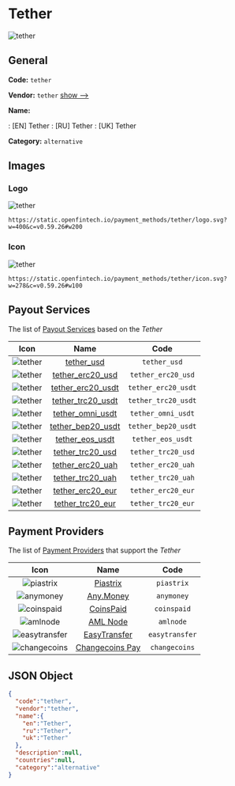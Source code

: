 
# Tether 
![tether](https://static.openfintech.io/payment_methods/tether/logo.svg?w=400&c=v0.59.26#w200)  

## General 
**Code:** `tether` 
 
**Vendor:** `tether` [show -->](/vendors/tether/) 
 
**Name:** 
 
:	[EN] Tether 
:	[RU] Tether 
:	[UK] Tether 
 
**Category:** `alternative` 
 

## Images 

### Logo 
![tether](https://static.openfintech.io/payment_methods/tether/logo.svg?w=400&c=v0.59.26#w200)  

```
https://static.openfintech.io/payment_methods/tether/logo.svg?w=400&c=v0.59.26#w200
```  

### Icon 
![tether](https://static.openfintech.io/payment_methods/tether/icon.svg?w=278&c=v0.59.26#w100)  

```
https://static.openfintech.io/payment_methods/tether/icon.svg?w=278&c=v0.59.26#w100
```  

## Payout Services 
 
The list of [Payout Services](/payout-services/) based on the _Tether_ 

|Icon|Name|Code| 
|:---:|:---:|:---:| 
|![tether](https://static.openfintech.io/payout_methods/tether/icon.svg?w=278&c=v0.59.26#w40) |[tether_usd](/payout-services/tether_usd/)|`tether_usd`| 
|![tether](https://static.openfintech.io/payout_methods/tether/icon.svg?w=278&c=v0.59.26#w40) |[tether_erc20_usd](/payout-services/tether_erc20_usd/)|`tether_erc20_usd`| 
|![tether](https://static.openfintech.io/payout_methods/tether/icon.svg?w=278&c=v0.59.26#w40) |[tether_erc20_usdt](/payout-services/tether_erc20_usdt/)|`tether_erc20_usdt`| 
|![tether](https://static.openfintech.io/payout_methods/tether/icon.svg?w=278&c=v0.59.26#w40) |[tether_trc20_usdt](/payout-services/tether_trc20_usdt/)|`tether_trc20_usdt`| 
|![tether](https://static.openfintech.io/payout_methods/tether/icon.svg?w=278&c=v0.59.26#w40) |[tether_omni_usdt](/payout-services/tether_omni_usdt/)|`tether_omni_usdt`| 
|![tether](https://static.openfintech.io/payout_methods/tether/icon.svg?w=278&c=v0.59.26#w40) |[tether_bep20_usdt](/payout-services/tether_bep20_usdt/)|`tether_bep20_usdt`| 
|![tether](https://static.openfintech.io/payout_methods/tether/icon.svg?w=278&c=v0.59.26#w40) |[tether_eos_usdt](/payout-services/tether_eos_usdt/)|`tether_eos_usdt`| 
|![tether](https://static.openfintech.io/payout_methods/tether/icon.svg?w=278&c=v0.59.26#w40) |[tether_trc20_usd](/payout-services/tether_trc20_usd/)|`tether_trc20_usd`| 
|![tether](https://static.openfintech.io/payout_methods/tether/icon.svg?w=278&c=v0.59.26#w40) |[tether_erc20_uah](/payout-services/tether_erc20_uah/)|`tether_erc20_uah`| 
|![tether](https://static.openfintech.io/payout_methods/tether/icon.svg?w=278&c=v0.59.26#w40) |[tether_trc20_uah](/payout-services/tether_trc20_uah/)|`tether_trc20_uah`| 
|![tether](https://static.openfintech.io/payout_methods/tether/icon.svg?w=278&c=v0.59.26#w40) |[tether_erc20_eur](/payout-services/tether_erc20_eur/)|`tether_erc20_eur`| 
|![tether](https://static.openfintech.io/payout_methods/tether/icon.svg?w=278&c=v0.59.26#w40) |[tether_trc20_eur](/payout-services/tether_trc20_eur/)|`tether_trc20_eur`| 
 

## Payment Providers 
 
The list of [Payment Providers](/payment-providers/) that support the _Tether_ 

|Icon|Name|Code| 
|:---:|:---:|:---:| 
|![piastrix](https://static.openfintech.io/payment_providers/piastrix/icon.svg?w=278&c=v0.59.26#w100) |[Piastrix](/payment-providers/piastrix/)|`piastrix`| 
|![anymoney](https://static.openfintech.io/payment_providers/anymoney/icon.svg?w=278&c=v0.59.26#w100) |[Any.Money](/payment-providers/anymoney/)|`anymoney`| 
|![coinspaid](https://static.openfintech.io/payment_providers/coinspaid/icon.png?w=278&c=v0.59.26#w100) |[CoinsPaid](/payment-providers/coinspaid/)|`coinspaid`| 
|![amlnode](https://static.openfintech.io/payment_providers/amlnode/icon.png?w=278&c=v0.59.26#w100) |[AML Node](/payment-providers/amlnode/)|`amlnode`| 
|![easytransfer](https://static.openfintech.io/payment_providers/easytransfer/icon.svg?w=278&c=v0.59.26#w100) |[EasyTransfer](/payment-providers/easytransfer/)|`easytransfer`| 
|![changecoins](https://static.openfintech.io/payment_providers/changecoins/icon.png?w=278&c=v0.59.26#w100) |[Сhangecoins Pay](/payment-providers/changecoins/)|`changecoins`| 
 

## JSON Object 

```json
{
  "code":"tether",
  "vendor":"tether",
  "name":{
    "en":"Tether",
    "ru":"Tether",
    "uk":"Tether"
  },
  "description":null,
  "countries":null,
  "category":"alternative"
}
```  
